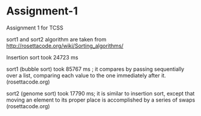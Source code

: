# Assignment-1
Assignment 1 for TCSS

sort1 and sort2 algorithm are taken from 
http://rosettacode.org/wiki/Sorting_algorithms/

Insertion sort took 24723 ms

sort1 (bubble sort) took 85767 ms ; it compares by passing sequentially 
over a list, comparing each value to the one immediately after it.
(rosettacode.org)

sort2 (genome sort) took 17790 ms; it is similar to insertion sort, 
except that moving an element to its proper place is accomplished by a
series of swaps (rosettacode.org)
